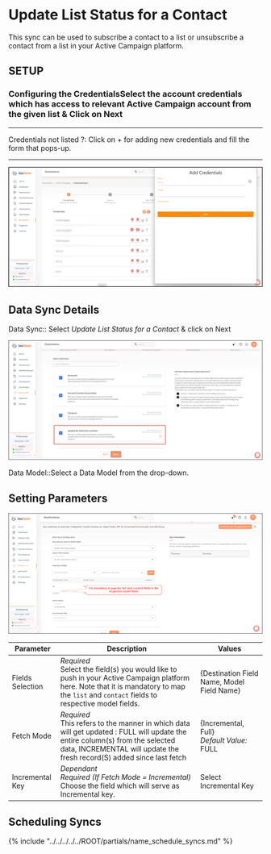 # Update List Status for a Contact

This sync can be used to subscribe a contact to a list or unsubscribe a contact from a list in your Active Campaign platform.

## SETUP
### Configuring the CredentialsSelect the account credentials which has access to relevant Active Campaign account from the given list & Click on Next

****

Credentials not listed ?:
Click on + for adding new credentials and fill the form that pops-up.
****

![](../images/active-campaign-new-creds.png)


## Data Sync Details
Data Sync::
Select *Update List Status for a Contact* & click on Next

![](../images/active-campaign-update-list-status-for-a-contact-list.png)

Data Model::Select a Data Model from the drop-down.

## Setting Parameters

![](../images/active-campaign-update-list-status-for-a-contact-config.png)

| Parameter | Description | Values |
|-----------|-------------|--------|
| Fields Selection | *Required* <br> Select the field(s) you would like to push in your Active Campaign platform here. Note that it is mandatory to map the `list` and `contact` fields to respective model fields. | {Destination Field Name, Model Field Name} |
| Fetch Mode | *Required* <br> This refers to the manner in which data will get updated : FULL will update the entire column(s) from the selected data, INCREMENTAL will update the fresh record(S) added since last fetch | {Incremental, Full} <br> _Default Value:_ FULL |
| Incremental Key | *Dependant* <br> *Required (If Fetch Mode = Incremental)* <br> Choose the field which will serve as Incremental key. | Select Incremental Key |

## Scheduling Syncs
{% include "../../../../../ROOT/partials/name_schedule_syncs.md" %}